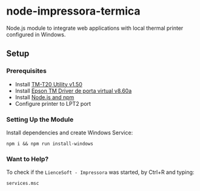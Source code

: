 # node-impressora-termica
Node.js module to integrate web applications with local thermal printer configured in Windows.

## Setup

### Prerequisites

- Install [TM-T20 Utility v1.50](https://epson.com.br/Suporte/Ponto-de-venda/Impressoras-t%C3%A9rmicas/Epson-TM-T20/s/SPT_C31CB10023?review-filter=Windows+10+64-bit#panel-drivers-1-5) 
- Install [Epson TM Driver de porta virtual v8.60a](https://epson.com.br/Suporte/Ponto-de-venda/Impressoras-t%C3%A9rmicas/Epson-TM-T20/s/SPT_C31CB10023?review-filter=Windows+10+64-bit#panel-drivers--10)
- Install [Node.js and npm](https://nodejs.org/en/download/)
- Configure printer to LPT2 port

### Setting Up the Module

Install dependencies and create Windows Service:

```
npm i && npm run install-windows
```

### Want to Help?

To check if the `LienceSoft - Impressora` was started, by Ctrl+R and typing:

```
services.msc
```

